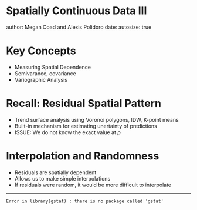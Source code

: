 Spatially Continuous Data III
========================================================
author: Megan Coad and Alexis Polidoro 
date: 
autosize: true

Key Concepts
========================================================

- Measuring Spatial Dependence
- Semivarance, covariance
- Variographic Analysis

Recall: Residual Spatial Pattern
========================================================

- Trend surface analysis using Voronoi polygons, IDW, K-point means 
- Built-in mechanism for estimating unertainty of predictions
- ISSUE: We do not know the exact value at $p$ 

Interpolation and Randomness
========================================================

- Residuals are spatially dependent
- Allows us to make simple interpolations
- If residuals were random, it would be more difficult to interpolate

***


















```
Error in library(gstat) : there is no package called 'gstat'
```
